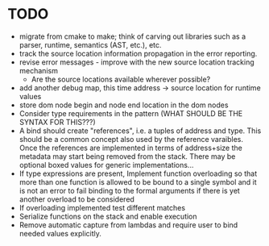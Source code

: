 # TODO
- migrate from cmake to make; think of carving out libraries such as a parser, runtime, semantics (AST, etc.), etc.
- track the source location information propagation in the error reporting.
- revise error messages - improve with the new source location tracking mechanism
    - Are the source locations available wherever possible?
- add another debug map, this time address -> source location for runtime values
- store dom node begin and node end location in the dom nodes
- Consider type requirements in the pattern (WHAT SHOULD BE THE SYNTAX FOR THIS???)
- A bind should create "references", i.e. a tuples of address and type.
  This should be a common concept also used by the reference varaibles. Once
  the references are implemented in terms of address+size the metadata may start
  being removed from the stack. There may be optional boxed values for generic
  implementations...
- If type expressions are present, Implement function overloading so that more than one function is allowed
  to be bound to a single symbol and it is not an error to fail binding to the formal arguments if there
  is yet another overload to be considered
- If overloading implemented test different matches
- Serialize functions on the stack and enable execution
- Remove automatic capture from lambdas and require user to bind needed values explicitly.

